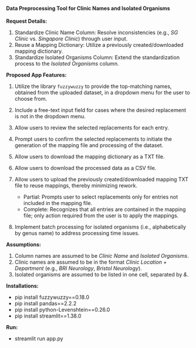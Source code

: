 #### Data Preprocessing Tool for Clinic Names and Isolated Organisms

**Request Details:**

1. Standardize Clinic Name Column: Resolve inconsistencies (e.g., *SG Clinic* vs. *Singapore Clinic*) through user input.
2. Reuse a Mapping Dictionary: Utilize a previously created/downloaded mapping dictionary.
3. Standardize Isolated Organisms Column: Extend the standardization process to the *Isolated Organisms* column.



**Proposed App Features:**

1. Utilize the library `fuzzywuzzy` to provide the top-matching names, obtained from the uploaded dataset, in a dropdown menu for the user to choose from.

2. Include a free-text input field for cases where the desired replacement is not in the dropdown menu.

3. Allow users to review the selected replacements for each entry.

4. Prompt users to confirm the selected replacements to initiate the generation of the mapping file and processing of the dataset.

5. Allow users to download the mapping dictionary as a TXT file.

6. Allow users to download the processed data as a CSV file.

7. Allow users to upload the previously created/downloaded mapping TXT file to reuse mappings, thereby minimizing rework.

   - Partial: Prompts user to select replacements only for entries not included in the mapping file.
   - Complete: Recognizes that all entries are contained in the mapping file; only action required from the user is to apply the mappings.

8. Implement batch processing for isolated organisms (i.e., alphabetically by genus name) to address processing time issues.

   

**Assumptions:**

1. Column names are assumed to be *Clinic Name* and *Isolated Organisms*.
2. Clinic names are assumed to be in the format *Clinic Location + Department* (e.g., *BRI Neurology*, *Bristol Neurology*).
3. Isolated organisms are assumed to be listed in one cell, separated by *&*.

**Installations:**

- pip install fuzzywuzzy==0.18.0
- pip install pandas==2.2.2
- pip install python-Levenshtein==0.26.0
- pip install streamlit==1.38.0

**Run:**
- streamlit run app.py
